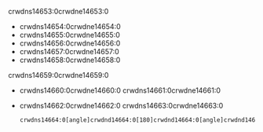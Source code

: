 crwdns14653:0crwdne14653:0

- crwdns14654:0crwdne14654:0
- crwdns14655:0crwdne14655:0
- crwdns14656:0crwdne14656:0
- crwdns14657:0crwdne14657:0
- crwdns14658:0crwdne14658:0

crwdns14659:0crwdne14659:0

- crwdns14660:0crwdne14660:0 crwdns14661:0crwdne14661:0

- crwdns14662:0crwdne14662:0 crwdns14663:0crwdne14663:0
    
    <pre><code class="scratch:">crwdns14664:0[angle]crwdnd14664:0[180]crwdnd14664:0[angle]crwdnd14664:0[90]crwdnd14664:0[angle]crwdnd14664:0[90]crwdnd14664:0[angle]crwdnd14664:0[180]crwdne14664:0
</code></pre>